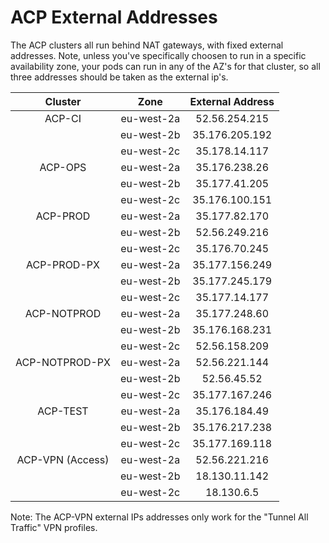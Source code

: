 # ACP External Addresses

The ACP clusters all run behind NAT gateways, with fixed external addresses. Note, unless you've specifically choosen to run in a specific availability zone, your pods can run in any of the AZ's for that cluster, so all three addresses should be taken as the external ip's.

| Cluster         | Zone          | External Address   |
| :-------------:  |:-------------:| :-----------------: |
| ACP-CI          | eu-west-2a    | 52.56.254.215      |
|                 | eu-west-2b    | 35.176.205.192     |
|                 | eu-west-2c    | 35.178.14.117      |
| ACP-OPS         | eu-west-2a    | 35.176.238.26      |
|                 | eu-west-2b    | 35.177.41.205      |
|                 | eu-west-2c    | 35.176.100.151     |
| ACP-PROD        | eu-west-2a    | 35.177.82.170      |
|                 | eu-west-2b    | 52.56.249.216      |
|                 | eu-west-2c    | 35.176.70.245      |
| ACP-PROD-PX     | eu-west-2a    | 35.177.156.249     |
|                 | eu-west-2b    | 35.177.245.179     |
|                 | eu-west-2c    | 35.177.14.177      |
| ACP-NOTPROD     | eu-west-2a    | 35.177.248.60      |
|                 | eu-west-2b    | 35.176.168.231     |
|                 | eu-west-2c    | 52.56.158.209      |
| ACP-NOTPROD-PX  | eu-west-2a    | 52.56.221.144      |
|                 | eu-west-2b    | 52.56.45.52        |
|                 | eu-west-2c    | 35.177.167.246     |
| ACP-TEST        | eu-west-2a    | 35.176.184.49      |
|                 | eu-west-2b    | 35.176.217.238     |
|                 | eu-west-2c    | 35.177.169.118     |
| ACP-VPN (Access)| eu-west-2a    | 52.56.221.216      |
|                 | eu-west-2b    | 18.130.11.142      |
|                 | eu-west-2c    | 18.130.6.5         |

Note: The ACP-VPN external IPs addresses only work for the "Tunnel All Traffic" VPN profiles.
